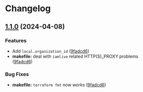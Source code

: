 # Changelog

## [1.1.0](https://github.com/undefined-io/terraform-aws-testable-module/compare/1.0.1...v1.1.0) (2024-04-08)


### Features

* Add `local.organization_id` ([9fadcd6](https://github.com/undefined-io/terraform-aws-testable-module/commit/9fadcd638086fb6dcc1873297ba7d928b223faf1))
* **makefile:** deal with `iamlive` related HTTP(S)_PROXY problems ([9fadcd6](https://github.com/undefined-io/terraform-aws-testable-module/commit/9fadcd638086fb6dcc1873297ba7d928b223faf1))


### Bug Fixes

* **makefile:** `terraform fmt` now works ([9fadcd6](https://github.com/undefined-io/terraform-aws-testable-module/commit/9fadcd638086fb6dcc1873297ba7d928b223faf1))
